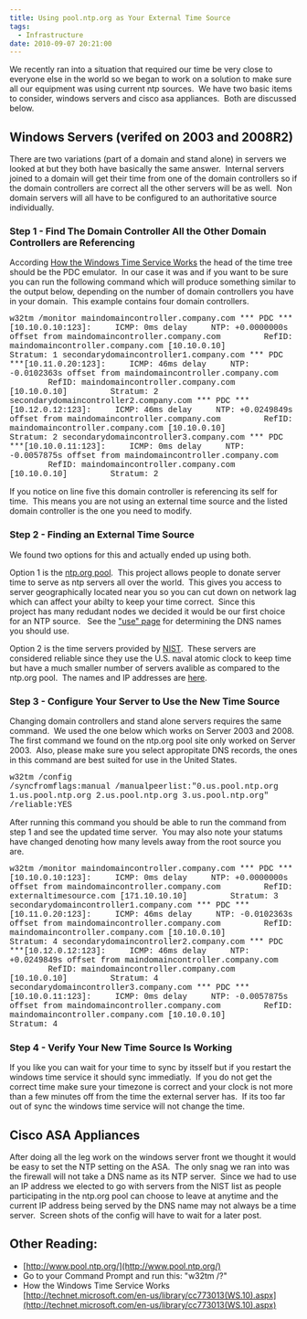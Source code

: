 ```yaml
---
title: Using pool.ntp.org as Your External Time Source
tags:
  - Infrastructure
date: 2010-09-07 20:21:00
---
```


We recently ran into a situation that required our time be very close to everyone else in the world so we began to work on a solution to make sure all our equipment was using current ntp sources.&nbsp; We have two basic items to consider, windows servers and cisco asa appliances.&nbsp; Both are discussed below.

## Windows Servers (verifed on 2003 and 2008R2)

There are two variations (part of a domain and stand alone) in servers we looked at but they both have basically the same answer.&nbsp; Internal servers joined to a domain will get their time from one of the domain controllers so if the domain controllers are correct all the other servers will be as well.&nbsp;&nbsp;Non domain servers will all have to be&nbsp;configured to an authoritative source individually.

### Step 1 - Find&nbsp;The&nbsp;Domain Controller&nbsp;All the Other Domain Controllers are Referencing

According [How the Windows Time Service Works](http://technet.microsoft.com/en-us/library/cc773013(WS.10).aspx) the head of the time tree should be the PDC emulator.&nbsp; In our case it was and if you want to be sure you can&nbsp;run the following command which will produce&nbsp;something similar to the output below, depending on the number of domain controllers you have in your&nbsp;domain.&nbsp; This example contains four domain controllers.

<span style="font-family: courier new,courier;">w32tm /monitor
maindomaincontroller.company.com *** PDC ***[10.10.0.10:123]:
&nbsp;&nbsp;&nbsp; ICMP: 0ms delay
&nbsp;&nbsp;&nbsp; NTP: +0.0000000s offset from maindomaincontroller.company.com
&nbsp;&nbsp;&nbsp;&nbsp;&nbsp;&nbsp;&nbsp; RefID: maindomaincontroller.company.com [10.10.0.10]
&nbsp;&nbsp;&nbsp;&nbsp;&nbsp;&nbsp;&nbsp; Stratum: 1
secondarydomaincontroller1.company.com *** PDC ***[10.11.0.20:123]:
&nbsp;&nbsp;&nbsp; ICMP: 46ms delay
&nbsp;&nbsp;&nbsp; NTP: -0.0102363s offset from maindomaincontroller.company.com
&nbsp;&nbsp;&nbsp;&nbsp;&nbsp;&nbsp;&nbsp; RefID: maindomaincontroller.company.com [10.10.0.10]
&nbsp;&nbsp;&nbsp;&nbsp;&nbsp;&nbsp;&nbsp; Stratum: 2
secondarydomaincontroller2.company.com *** PDC ***[10.12.0.12:123]:
&nbsp;&nbsp;&nbsp; ICMP: 46ms delay
&nbsp;&nbsp;&nbsp; NTP: +0.0249849s offset from maindomaincontroller.company.com
&nbsp;&nbsp;&nbsp;&nbsp;&nbsp;&nbsp;&nbsp; RefID: maindomaincontroller.company.com [10.10.0.10]
&nbsp;&nbsp;&nbsp;&nbsp;&nbsp;&nbsp;&nbsp; Stratum: 2
secondarydomaincontroller3.company.com *** PDC ***[10.10.0.11:123]:
&nbsp;&nbsp;&nbsp; ICMP: 0ms delay
&nbsp;&nbsp;&nbsp; NTP: -0.0057875s offset from maindomaincontroller.company.com
&nbsp;&nbsp;&nbsp;&nbsp;&nbsp;&nbsp;&nbsp; RefID: maindomaincontroller.company.com [10.10.0.10]
&nbsp;&nbsp;&nbsp;&nbsp;&nbsp;&nbsp;&nbsp; Stratum: 2</span>

If you notice on line five this domain controller is referencing its self for time.&nbsp; This means you are not&nbsp;using an external time source and the listed domain controller is the one you need to modify.

### Step 2 - Finding an External Time Source

We found two options for this and actually ended up using both.&nbsp;

Option 1&nbsp;is the [ntp.org pool](http://www.pool.ntp.org/en/).&nbsp; This project allows people to donate server time to serve as ntp servers all over the world.&nbsp; This gives you access to server geographically located near you so you can cut down on network lag which can affect your abilty to keep your time correct.&nbsp;&nbsp;Since this project&nbsp;has many redudant nodes we decided it would be&nbsp;our first choice for an NTP source.&nbsp; &nbsp;See the ["use" page](http://www.pool.ntp.org/en/use.html) for determining the DNS names you should use.&nbsp;

Option 2 is the time servers provided by [NIST](http://www.nist.gov).&nbsp; These servers are considered reliable since they use the U.S. naval atomic clock to keep time but have a much smaller number of servers avalible as compared to the ntp.org pool.&nbsp; The names and IP addresses are [here](http://tf.nist.gov/tf-cgi/servers.cgi).

### Step 3 - Configure Your Server to Use the New Time Source

Changing domain controllers and stand alone servers requires the same command.&nbsp; We used the one below which works on Server 2003 and 2008.&nbsp; The first command we found on the ntp.org pool site only worked on Server 2003.&nbsp; Also, please make sure you select appropitate DNS records, the ones in this command are best suited for use in the United States.

<span style="font-family: courier new,courier;">w32tm /config /syncfromflags:manual&nbsp;/manualpeerlist:"0.us.pool.ntp.org 1.us.pool.ntp.org 2.us.pool.ntp.org 3.us.pool.ntp.org" /reliable:YES</span>

After running this command you should be able to run the command from step 1 and see the updated time server.&nbsp; You may also note your statums have changed denoting how many levels away from the root source you are.&nbsp;

<span style="font-family: courier new,courier;">w32tm /monitor
maindomaincontroller.company.com *** PDC ***[10.10.0.10:123]:
&nbsp;&nbsp;&nbsp; ICMP: 0ms delay
&nbsp;&nbsp;&nbsp; NTP: +0.0000000s offset from maindomaincontroller.company.com
&nbsp;&nbsp;&nbsp;&nbsp;&nbsp;&nbsp;&nbsp; RefID: externaltimesource.com [171.10.10.10]
&nbsp;&nbsp;&nbsp;&nbsp;&nbsp;&nbsp;&nbsp; Stratum: 3
secondarydomaincontroller1.company.com *** PDC ***[10.11.0.20:123]:
&nbsp;&nbsp;&nbsp; ICMP: 46ms delay
&nbsp;&nbsp;&nbsp; NTP: -0.0102363s offset from maindomaincontroller.company.com
&nbsp;&nbsp;&nbsp;&nbsp;&nbsp;&nbsp;&nbsp; RefID: maindomaincontroller.company.com [10.10.0.10]
&nbsp;&nbsp;&nbsp;&nbsp;&nbsp;&nbsp;&nbsp; Stratum: 4
secondarydomaincontroller2.company.com *** PDC ***[10.12.0.12:123]:
&nbsp;&nbsp;&nbsp; ICMP: 46ms delay
&nbsp;&nbsp;&nbsp; NTP: +0.0249849s offset from maindomaincontroller.company.com
&nbsp;&nbsp;&nbsp;&nbsp;&nbsp;&nbsp;&nbsp; RefID: maindomaincontroller.company.com [10.10.0.10]
&nbsp;&nbsp;&nbsp;&nbsp;&nbsp;&nbsp;&nbsp; Stratum: 4
secondarydomaincontroller3.company.com *** PDC ***[10.10.0.11:123]:
&nbsp;&nbsp;&nbsp; ICMP: 0ms delay
&nbsp;&nbsp;&nbsp; NTP: -0.0057875s offset from maindomaincontroller.company.com
&nbsp;&nbsp;&nbsp;&nbsp;&nbsp;&nbsp;&nbsp; RefID: maindomaincontroller.company.com [10.10.0.10]
&nbsp;&nbsp;&nbsp;&nbsp;&nbsp;&nbsp;&nbsp; Stratum: 4</span>

### Step 4&nbsp;- Verify&nbsp;Your New Time Source Is&nbsp;Working

If you like you can wait for your time to sync by itsself but if you restart the windows time service it should sync immediatly.&nbsp; If you do not get the correct time make sure your timezone is correct and your clock is not more than a few minutes off from the time the external server has.&nbsp; If its too far out of sync the windows time service will not change the time.

## Cisco ASA Appliances

After doing all the leg work on the windows server front we thought it would be easy to set the NTP setting on the ASA.&nbsp; The only snag we ran into was the firewall will not take a DNS name as its NTP server.&nbsp; Since we had to use an IP address we elected to go with servers from the NIST list as people participating in the ntp.org pool can choose to leave at anytime and the current IP address being served by the&nbsp;DNS name may not always be a time server. &nbsp;Screen shots of the config will have to wait for a later post.&nbsp;

## Other Reading:

*   [http://www.pool.ntp.org/](http://www.pool.ntp.org/)
*   Go to your Command Prompt and run this: "w32tm /?"
*   How the Windows Time Service Works [http://technet.microsoft.com/en-us/library/cc773013(WS.10).aspx](http://technet.microsoft.com/en-us/library/cc773013(WS.10).aspx)

&nbsp;